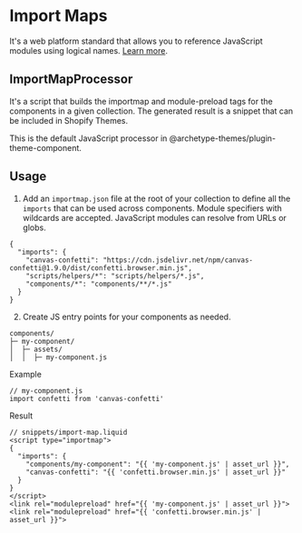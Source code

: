# Import Maps

It's a web platform standard that allows you to reference JavaScript modules using logical names. [Learn more](https://github.com/WICG/import-maps).

## ImportMapProcessor

It's a script that builds the importmap and module-preload tags for the components in a given collection.
The generated result is a snippet that can be included in Shopify Themes.

This is the default JavaScript processor in @archetype-themes/plugin-theme-component.

## Usage

1. Add an `importmap.json` file at the root of your collection to define all the `imports` that can be used across components. Module specifiers with wildcards are accepted. JavaScript modules can resolve from URLs or globs.

```
{
  "imports": {
    "canvas-confetti": "https://cdn.jsdelivr.net/npm/canvas-confetti@1.9.0/dist/confetti.browser.min.js",
    "scripts/helpers/*": "scripts/helpers/*.js",
    "components/*": "components/**/*.js"
  }
}

```

2. Create JS entry points for your components as needed.

```
components/
├─ my-component/
│  ├─ assets/
│  │  ├─ my-component.js
```

Example

```
// my-component.js
import confetti from 'canvas-confetti'
```

Result

```
// snippets/import-map.liquid
<script type="importmap">
{
  "imports": {
    "components/my-component": "{{ 'my-component.js' | asset_url }}",
    "canvas-confetti": "{{ 'confetti.browser.min.js' | asset_url }}"
  }
}
</script>
<link rel="modulepreload" href="{{ 'my-component.js' | asset_url }}">
<link rel="modulepreload" href="{{ 'confetti.browser.min.js' | asset_url }}">
```
